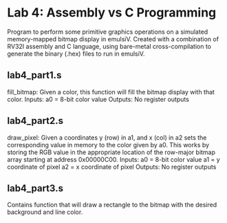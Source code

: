 ﻿# Lab 4: Assembly vs C Programming

Program to perform some primitive graphics operations on
a simulated memory-mapped bitmap display in emulsiV. Created with a combination of RV32I assembly and C language, using bare-metal cross-compilation to generate the binary (.hex) files to run in emulsiV.

## lab4_part1.s
fill_bitmap: Given a color, this function will fill the bitmap display with that
color.
Inputs:
a0 = 8-bit color value
Outputs:
No register outputs
## lab4_part2.s
draw_pixel: Given a coordinates y (row) in a1, and x (col) in a2 sets the
corresponding value in memory to the color given by a0. This works by storing the RGB
value in the appropriate location of the row-major bitmap array starting at address
0x00000C00.
Inputs:
a0 = 8-bit color value
a1 = y coordinate of pixel
a2 = x coordinate of pixel
Outputs:
No register outputs
## lab4_part3.s
Contains function that will draw a rectangle to the bitmap with the desired background and
line color. 







